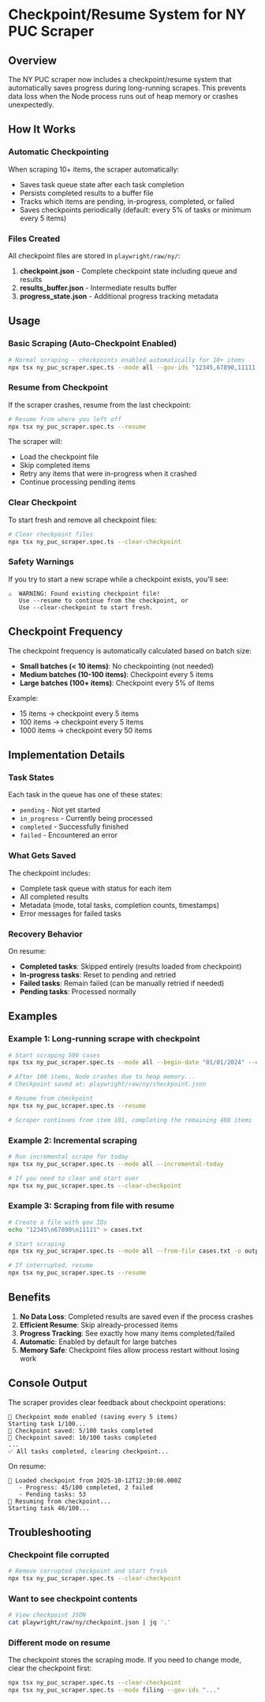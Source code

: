 # Checkpoint/Resume System for NY PUC Scraper

## Overview

The NY PUC scraper now includes a checkpoint/resume system that automatically saves progress during long-running scrapes. This prevents data loss when the Node process runs out of heap memory or crashes unexpectedly.

## How It Works

### Automatic Checkpointing

When scraping 10+ items, the scraper automatically:
- Saves task queue state after each task completion
- Persists completed results to a buffer file
- Tracks which items are pending, in-progress, completed, or failed
- Saves checkpoints periodically (default: every 5% of tasks or minimum every 5 items)

### Files Created

All checkpoint files are stored in `playwright/raw/ny/`:

1. **checkpoint.json** - Complete checkpoint state including queue and results
2. **results_buffer.json** - Intermediate results buffer
3. **progress_state.json** - Additional progress tracking metadata

## Usage

### Basic Scraping (Auto-Checkpoint Enabled)

```bash
# Normal scraping - checkpoints enabled automatically for 10+ items
npx tsx ny_puc_scraper.spec.ts --mode all --gov-ids "12345,67890,11111,22222,..."
```

### Resume from Checkpoint

If the scraper crashes, resume from the last checkpoint:

```bash
# Resume from where you left off
npx tsx ny_puc_scraper.spec.ts --resume
```

The scraper will:
- Load the checkpoint file
- Skip completed items
- Retry any items that were in-progress when it crashed
- Continue processing pending items

### Clear Checkpoint

To start fresh and remove all checkpoint files:

```bash
# Clear checkpoint files
npx tsx ny_puc_scraper.spec.ts --clear-checkpoint
```

### Safety Warnings

If you try to start a new scrape while a checkpoint exists, you'll see:

```
⚠️  WARNING: Found existing checkpoint file!
   Use --resume to continue from the checkpoint, or
   Use --clear-checkpoint to start fresh.
```

## Checkpoint Frequency

The checkpoint frequency is automatically calculated based on batch size:

- **Small batches (< 10 items)**: No checkpointing (not needed)
- **Medium batches (10-100 items)**: Checkpoint every 5 items
- **Large batches (100+ items)**: Checkpoint every 5% of items

Example:
- 15 items → checkpoint every 5 items
- 100 items → checkpoint every 5 items
- 1000 items → checkpoint every 50 items

## Implementation Details

### Task States

Each task in the queue has one of these states:

- `pending` - Not yet started
- `in_progress` - Currently being processed
- `completed` - Successfully finished
- `failed` - Encountered an error

### What Gets Saved

The checkpoint includes:
- Complete task queue with status for each item
- All completed results
- Metadata (mode, total tasks, completion counts, timestamps)
- Error messages for failed tasks

### Recovery Behavior

On resume:
- **Completed tasks**: Skipped entirely (results loaded from checkpoint)
- **In-progress tasks**: Reset to pending and retried
- **Failed tasks**: Remain failed (can be manually retried if needed)
- **Pending tasks**: Processed normally

## Examples

### Example 1: Long-running scrape with checkpoint

```bash
# Start scraping 500 cases
npx tsx ny_puc_scraper.spec.ts --mode all --begin-date "01/01/2024" --end-date "12/31/2024" -o results.json

# After 100 items, Node crashes due to heap memory...
# Checkpoint saved at: playwright/raw/ny/checkpoint.json

# Resume from checkpoint
npx tsx ny_puc_scraper.spec.ts --resume

# Scraper continues from item 101, completing the remaining 400 items
```

### Example 2: Incremental scraping

```bash
# Run incremental scrape for today
npx tsx ny_puc_scraper.spec.ts --mode all --incremental-today

# If you need to clear and start over
npx tsx ny_puc_scraper.spec.ts --clear-checkpoint
```

### Example 3: Scraping from file with resume

```bash
# Create a file with gov IDs
echo "12345\n67890\n11111" > cases.txt

# Start scraping
npx tsx ny_puc_scraper.spec.ts --mode all --from-file cases.txt -o output.json

# If interrupted, resume
npx tsx ny_puc_scraper.spec.ts --resume
```

## Benefits

1. **No Data Loss**: Completed results are saved even if the process crashes
2. **Efficient Resume**: Skip already-processed items
3. **Progress Tracking**: See exactly how many items completed/failed
4. **Automatic**: Enabled by default for large batches
5. **Memory Safe**: Checkpoint files allow process restart without losing work

## Console Output

The scraper provides clear feedback about checkpoint operations:

```
💾 Checkpoint mode enabled (saving every 5 items)
Starting task 1/100...
💾 Checkpoint saved: 5/100 tasks completed
💾 Checkpoint saved: 10/100 tasks completed
...
✅ All tasks completed, clearing checkpoint...
```

On resume:

```
📂 Loaded checkpoint from 2025-10-12T12:30:00.000Z
   - Progress: 45/100 completed, 2 failed
   - Pending tasks: 53
🔄 Resuming from checkpoint...
Starting task 46/100...
```

## Troubleshooting

### Checkpoint file corrupted

```bash
# Remove corrupted checkpoint and start fresh
npx tsx ny_puc_scraper.spec.ts --clear-checkpoint
```

### Want to see checkpoint contents

```bash
# View checkpoint JSON
cat playwright/raw/ny/checkpoint.json | jq '.'
```

### Different mode on resume

The checkpoint stores the scraping mode. If you need to change mode, clear the checkpoint first:

```bash
npx tsx ny_puc_scraper.spec.ts --clear-checkpoint
npx tsx ny_puc_scraper.spec.ts --mode filing --gov-ids "..."
```
